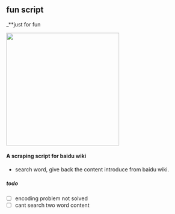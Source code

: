 ## fun script 

_**just for fun

<img src = "https://img.buzzfeed.com/buzzfeed-static/static/2018-08/13/21/campaign_images/buzzfeed-prod-web-02/how-well-do-you-remember-the-fun-song-from-sponge-2-16123-1534210617-0_dblbig.jpg" width = "300" height = "300" align =center />

#### A scraping script for baidu wiki
- search word, give back the content introduce from baidu wiki.
##### todo
- [ ] encoding problem not solved
- [ ] cant search two word content
